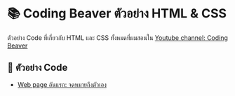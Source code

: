 # 📚 Coding Beaver ตัวอย่าง HTML & CSS

ตัวอย่าง Code ที่เกี่ยวกับ HTML และ CSS ทั้งหมดที่ผมสอนใน [Youtube channel: Coding Beaver](https://www.youtube.com/channel/UCNPxaf4kKjkNkP9hgtwdb5w)

## 📖 ตัวอย่าง Code
- [Web page อันแรก: จดหมายถึงตัวเอง](https://github.com/IamFudgy/coding-beaver-html-css-examples/tree/master/first-web-page)
